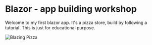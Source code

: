# Blazor - app building workshop

Welcome to my first blazor app. It's a pizza store, build by following a tutorial. This is just for educational purpose.

![Blazing Pizza](https://user-images.githubusercontent.com/1874516/77244515-c889ce00-6bd2-11ea-9a45-47452c084464.png)



